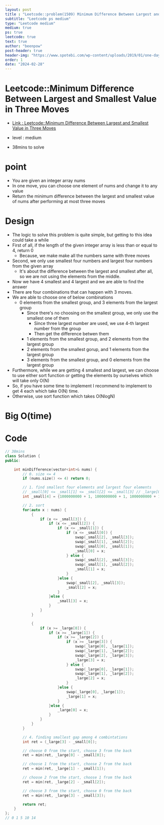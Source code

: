 ```yaml
---
layout: post
title : "Leetcode::problem(1509) Minimum Difference Between Largest and Smallest Value in Three Moves"
subtitle: "Leetcode ps medium"
type: "Leetcode medium"
medium: true
ps: true
leetcode: true
text: true
author: "beenpow"
post-header: true
header-img: "https://www.spotebi.com/wp-content/uploads/2019/01/one-day-day-one-workout-motivation-spotebi.jpg"
order: 1
date: "2024-02-28"
---
```


# Leetcode::Minimum Difference Between Largest and Smallest Value in Three Moves
- [Link : Leetcode::Minimum Difference Between Largest and Smallest Value in Three Moves](https://leetcode.com/problems/minimum-difference-between-largest-and-smallest-value-in-three-moves/description/)

- level : medium
- 38mins to solve

# point
- You are given an integer array nums
- In one move, you can choose one element of nums and change it to any value
- Return the minimum difference between the largest and smallest value of nums after performing at most three moves

# Design
- The logic to solve this problem is quite simple, but getting to this idea could take a while
- First of all, if the length of the given integer array is less than or equal to 4, return 0
  - Because, we make make all the numbers same with three moves
- Second, we only use smallest four numbers and largest four numbers from the given array
  - It's about the difference between the largest and smallest after all, so we are not using the elements from the middle.
- Now we have 4 smallest and 4 largest and we are able to find the answer
- There are four combinations that can happen with 3 moves.
- We are able to choose one of below combinations
  - 0 elements from the smallest group, and 3 elements from the largest group
	  - Since there's no choosing on the smallest group, we only use the smallest one of them
		- Since three largest number are used, we use 4-th largest number from the group
		- Then get the difference betwen them
	- 1 elements from the smallest group, and 2 elements from the largest group
	- 2 elements from the smallest gorup, and 1 elements from the largest group
	- 3 elements from the smallest group, and 0 elements from the largest group
- Furthermore, while we are getting 4 smallest and largest, we can choose to use either sort function or getting the elements by ourselves which will take only O(N)
- So, if you have some time to implement I recommend to implement to get 4 each which take O(N) time.
- Otherwise, use sort function which takes O(NlogN)

# Big O(time)

# Code

```cpp
// 38mins
class Solution {
public:

    int minDifference(vector<int>& nums) {
        // 0. size <= 4
        if (nums.size() <= 4) return 0;

        // 1. find smallest four elements and largest four elements
        // _small[0] <= _small[1] <= _small[2] <= _small[3] // _large[0] <= _large[1] <= _large[2] <= _large[3]
        int _small[4] = {1000000000 + 1, 1000000000 + 1, 1000000000 + 1, 1000000000 + 1}, _large[4] = {-1000000000 - 1, -1000000000 - 1, -1000000000 - 1, -1000000000 - 1};

        // 2. sort
        for(auto x : nums) {
            {
                if (x <= _small[3]) {
                    if (x <= _small[2]) {
                        if (x <= _small[1]) {
                            if (x <= _small[0]) {
                                swap(_small[2], _small[3]);
                                swap(_small[1], _small[2]);
                                swap(_small[0], _small[1]);
                                _small[0] = x;
                            } else {
                                swap(_small[2], _small[3]);
                                swap(_small[1], _small[2]);
                                _small[1] = x;
                            }
                        }else {
                            swap(_small[2], _small[3]);
                            _small[2] = x;
                        }
                    }else {
                        _small[3] = x;
                    }
                }
            }

            {
                if (x >= _large[0]) {
                    if (x >= _large[1]) {
                        if (x >= _large[2]) {
                            if (x >= _large[3]) {
                                swap(_large[0], _large[1]);
                                swap(_large[1], _large[2]);
                                swap(_large[2], _large[3]);
                                _large[3] = x;
                            } else {
                                swap(_large[0], _large[1]);
                                swap(_large[1], _large[2]);
                                _large[2] = x;
                            }
                        }else {
                            swap(_large[0], _large[1]);
                            _large[1] = x;
                        }
                    }else {
                        _large[0] = x;
                    }
                }
            }
        }

        // 4. finding smallest gap among 4 combintations
        int ret = (_large[3] - _small[0]);

        // choose 0 from the start, choose 3 from the back
        ret = min(ret, _large[0] - _small[0]);

        // choose 1 from the start, choose 2 from the back
        ret = min(ret, _large[1] - _small[1]);

        // choose 2 from the start, choose 1 from the back
        ret = min(ret, _large[2] - _small[2]);

        // choose 3 from the start, choose 0 from the back
        ret = min(ret, _large[3] - _small[3]);

        return ret;
    }
};
// 0 1 5 10 14

```
